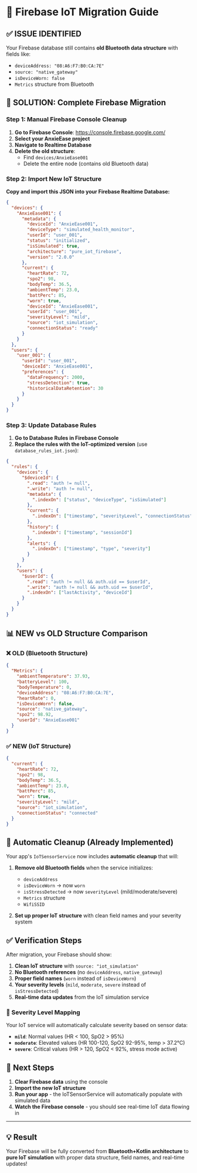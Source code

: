 # 🔧 Firebase IoT Migration Guide

## ✅ ISSUE IDENTIFIED

Your Firebase database still contains **old Bluetooth data structure** with fields like:

- `deviceAddress: "08:A6:F7:B0:CA:7E"`
- `source: "native_gateway"`
- `isDeviceWorn: false`
- `Metrics` structure from Bluetooth

## 🚀 SOLUTION: Complete Firebase Migration

### Step 1: Manual Firebase Console Cleanup

1. **Go to Firebase Console**: https://console.firebase.google.com/
2. **Select your AnxieEase project**
3. **Navigate to Realtime Database**
4. **Delete the old structure**:
   - Find `devices/AnxieEase001`
   - Delete the entire node (contains old Bluetooth data)

### Step 2: Import New IoT Structure

**Copy and import this JSON into your Firebase Realtime Database:**

```json
{
  "devices": {
    "AnxieEase001": {
      "metadata": {
        "deviceId": "AnxieEase001",
        "deviceType": "simulated_health_monitor",
        "userId": "user_001",
        "status": "initialized",
        "isSimulated": true,
        "architecture": "pure_iot_firebase",
        "version": "2.0.0"
      },
      "current": {
        "heartRate": 72,
        "spo2": 98,
        "bodyTemp": 36.5,
        "ambientTemp": 23.0,
        "battPerc": 85,
        "worn": true,
        "deviceId": "AnxieEase001",
        "userId": "user_001",
        "severityLevel": "mild",
        "source": "iot_simulation",
        "connectionStatus": "ready"
      }
    }
  },
  "users": {
    "user_001": {
      "userId": "user_001",
      "deviceId": "AnxieEase001",
      "preferences": {
        "dataFrequency": 2000,
        "stressDetection": true,
        "historicalDataRetention": 30
      }
    }
  }
}
```

### Step 3: Update Database Rules

1. **Go to Database Rules in Firebase Console**
2. **Replace the rules with the IoT-optimized version** (use `database_rules_iot.json`):

```json
{
  "rules": {
    "devices": {
      "$deviceId": {
        ".read": "auth != null",
        ".write": "auth != null",
        "metadata": {
          ".indexOn": ["status", "deviceType", "isSimulated"]
        },
        "current": {
          ".indexOn": ["timestamp", "severityLevel", "connectionStatus"]
        },
        "history": {
          ".indexOn": ["timestamp", "sessionId"]
        },
        "alerts": {
          ".indexOn": ["timestamp", "type", "severity"]
        }
      }
    },
    "users": {
      "$userId": {
        ".read": "auth != null && auth.uid == $userId",
        ".write": "auth != null && auth.uid == $userId",
        ".indexOn": ["lastActivity", "deviceId"]
      }
    }
  }
}
```

## 📊 NEW vs OLD Structure Comparison

### ❌ OLD (Bluetooth Structure)

```json
{
  "Metrics": {
    "ambientTemperature": 37.93,
    "batteryLevel": 100,
    "bodyTemperature": 0,
    "deviceAddress": "08:A6:F7:B0:CA:7E",
    "heartRate": 0,
    "isDeviceWorn": false,
    "source": "native_gateway",
    "spo2": 98.92,
    "userId": "AnxieEase001"
  }
}
```

### ✅ NEW (IoT Structure)

```json
{
  "current": {
    "heartRate": 72,
    "spo2": 98,
    "bodyTemp": 36.5,
    "ambientTemp": 23.0,
    "battPerc": 85,
    "worn": true,
    "severityLevel": "mild",
    "source": "iot_simulation",
    "connectionStatus": "connected"
  }
}
```

## 🔄 Automatic Cleanup (Already Implemented)

Your app's `IoTSensorService` now includes **automatic cleanup** that will:

1. **Remove old Bluetooth fields** when the service initializes:

   - `deviceAddress`
   - `isDeviceWorn` → now `worn`
   - `isStressDetected` → now `severityLevel` (mild/moderate/severe)
   - `Metrics` structure
   - `WifiSSID`

2. **Set up proper IoT structure** with clean field names and your severity system

## ✅ Verification Steps

After migration, your Firebase should show:

1. **Clean IoT structure** with `source: "iot_simulation"`
2. **No Bluetooth references** (no `deviceAddress`, `native_gateway`)
3. **Proper field names** (`worn` instead of `isDeviceWorn`)
4. **Your severity levels** (`mild`, `moderate`, `severe` instead of `isStressDetected`)
5. **Real-time data updates** from the IoT simulation service

### 🎯 Severity Level Mapping

Your IoT service will automatically calculate severity based on sensor data:

- **`mild`**: Normal values (HR < 100, SpO2 > 95%)
- **`moderate`**: Elevated values (HR 100-120, SpO2 92-95%, temp > 37.2°C)
- **`severe`**: Critical values (HR > 120, SpO2 < 92%, stress mode active)

## 🚀 Next Steps

1. **Clear Firebase data** using the console
2. **Import the new IoT structure**
3. **Run your app** - the IoTSensorService will automatically populate with simulated data
4. **Watch the Firebase console** - you should see real-time IoT data flowing in

---

## 💡 Result

Your Firebase will be fully converted from **Bluetooth+Kotlin architecture** to **pure IoT simulation** with proper data structure, field names, and real-time updates!

